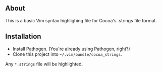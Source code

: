 About
----

This is a basic Vim syntax highlighing file for Cocoa's .strings file format.

Installation
----

* Install [Pathogen][pathogen]. (You're already using Pathogen, right?)
* Clone this project into `~/.vim/bundle/cocoa_strings`.

Any `*.strings` file will be highlighted.

[pathogen]: https://github.com/tpope/vim-pathogen/
